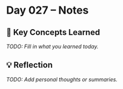 # Day 027 – Notes

## 🔑 Key Concepts Learned

_TODO: Fill in what you learned today._

## 💡 Reflection

_TODO: Add personal thoughts or summaries._
